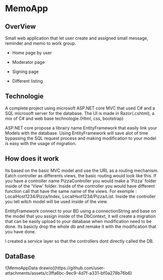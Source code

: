 <h1>MemoApp</h1>
<h2>OverView</h2>
<p>Small web application that let user create and assigned small message, reminder and memo to work group.</p>

- Home page by user

- Moderator page
  
- Signing page

- Different listing

<h2>Technologie</h2>
<p>A complete project using microsoft ASP.NET core MVC that used C# and a SQL microsoft server for the database. The UI is made in Razor(.cshtml), a mix of C# and web base technologie.(Html, css, bootstrap)</p>
<p>ASP.NET core propose a librairy name EntityFramework that easily link your Models with the database. Using EntityFramework will save alot of time bypassing the SQL request process and making modification to your model is easy with the usage of migration.</p>

<h2>How does it work</h2>
<p>Its based on the basic MVC model and use the URL as a routing mechanism. Eatch controller as differents views, the basic routing would look like this. If you have a controller name PizzaController you would make a 'Pizza' folder inside of the 'View' folder. Inside of the controller you would have different function call that have the same name of the views. For exemple : LocalHost1234/Pizza/Index, LocalHsot1234/Pizza/List. Inside the controller you tell witch model will be used inside of the view.</p>
<p>EntityFramework connect to your BD using a connectionString and base on the model that you assign inside of the DbContext, it will create a migration that can be easily upload to your database when modification need to be done. Its basicly drop the whole db and remake it with the modification that you have done.</p>
<p>I created a service layer so that the controllers dont directly called the DB.</p>

<h2>DataBase</h2>
![MemoAppData drawio](https://github.com/user-attachments/assets/c3ffa6bc-9ec9-4d7f-a331-bf0a278b76b6)
